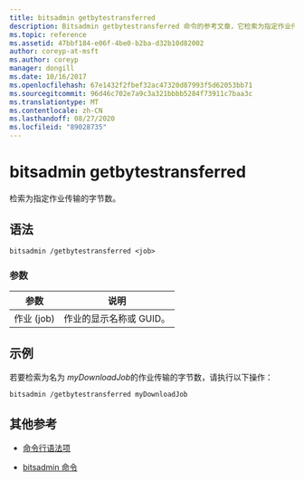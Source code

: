 ```yaml
---
title: bitsadmin getbytestransferred
description: Bitsadmin getbytestransferred 命令的参考文章，它检索为指定作业传输的字节数。
ms.topic: reference
ms.assetid: 47bbf184-e06f-4be0-b2ba-d32b10d82002
author: coreyp-at-msft
ms.author: coreyp
manager: dongill
ms.date: 10/16/2017
ms.openlocfilehash: 67e1432f2fbef32ac47320d87993f5d62053bb71
ms.sourcegitcommit: 96d46c702e7a9c3a321bbbb5284f73911c7baa3c
ms.translationtype: MT
ms.contentlocale: zh-CN
ms.lasthandoff: 08/27/2020
ms.locfileid: "89028735"
---
```

# <a name="bitsadmin-getbytestransferred"></a>bitsadmin getbytestransferred

检索为指定作业传输的字节数。

## <a name="syntax"></a>语法

```
bitsadmin /getbytestransferred <job>
```

### <a name="parameters"></a>参数

| 参数 | 说明 |
| -------------- | -------------- |
| 作业 (job) | 作业的显示名称或 GUID。 |

## <a name="examples"></a>示例

若要检索为名为 *myDownloadJob*的作业传输的字节数，请执行以下操作：

```
bitsadmin /getbytestransferred myDownloadJob
```

## <a name="additional-references"></a>其他参考

- [命令行语法项](command-line-syntax-key.md)

- [bitsadmin 命令](bitsadmin.md)
